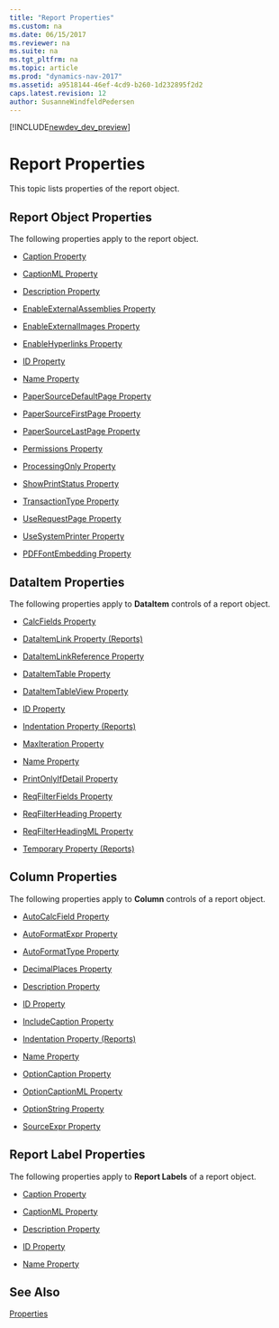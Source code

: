```yaml
---
title: "Report Properties"
ms.custom: na
ms.date: 06/15/2017
ms.reviewer: na
ms.suite: na
ms.tgt_pltfrm: na
ms.topic: article
ms.prod: "dynamics-nav-2017"
ms.assetid: a9518144-46ef-4cd9-b260-1d232895f2d2
caps.latest.revision: 12
author: SusanneWindfeldPedersen
---
```


[!INCLUDE[newdev_dev_preview](../includes/newdev_dev_preview.md)]

# Report Properties
This topic lists properties of the report object.  

## Report Object Properties  
 The following properties apply to the report object.  

-   [Caption Property](devenv-caption-property.md)  

-   [CaptionML Property](devenv-captionml-property.md)  

-   [Description Property](devenv-description-property.md)  

-   [EnableExternalAssemblies Property](devenv-enableexternalassemblies-property.md)  

-   [EnableExternalImages Property](devenv-enableexternalimages-property.md)  

-   [EnableHyperlinks Property](devenv-enablehyperlinks-property.md)  

-   [ID Property](devenv-id-property.md)  

-   [Name Property](devenv-name-property.md)  

-   [PaperSourceDefaultPage Property](devenv-papersourcedefaultpage-property.md)  

-   [PaperSourceFirstPage Property](devenv-papersourcefirstpage-property.md)  

-   [PaperSourceLastPage Property](devenv-papersourcelastpage-property.md)  

-   [Permissions Property](devenv-permissions-property.md)  

-   [ProcessingOnly Property](devenv-processingonly-property.md)  

-   [ShowPrintStatus Property](devenv-showprintstatus-property.md)  

-   [TransactionType Property](devenv-transactiontype-property.md)  

-   [UseRequestPage Property](devenv-userequestpage-property.md)  

-   [UseSystemPrinter Property](devenv-usesystemprinter-property.md)  

-   [PDFFontEmbedding Property](devenv-pdffontembedding-property.md)  

## DataItem Properties  
 The following properties apply to **DataItem** controls of a report object.  

-   [CalcFields Property](devenv-calcfields-property.md)  

-   [DataItemLink Property \(Reports\)](devenv-dataitemlink-reports-property.md)  

-   [DataItemLinkReference Property](devenv-dataitemlinkreference-property.md)  

-   [DataItemTable Property](devenv-dataitemtable-property.md)  

-   [DataItemTableView Property](devenv-dataitemtableview-property.md)  

-   [ID Property](devenv-id-property.md)  

-   [Indentation Property \(Reports\)](devenv-indentation-reports-property.md)  

-   [MaxIteration Property](MaxIteration-Property.md)  

-   [Name Property](devenv-name-property.md)  

-   [PrintOnlyIfDetail Property](devenv-printonlyifdetail-property.md)  

-   [ReqFilterFields Property](devenv-reqfilterfields-property.md)  

-   [ReqFilterHeading Property](devenv-reqfilterheading-property.md)  

-   [ReqFilterHeadingML Property](devenv-reqfilterheadingml-property.md)  

-   [Temporary Property \(Reports\)](devenv-temporary-reports-property.md)  

## Column Properties  
 The following properties apply to **Column** controls of a report object.  

-   [AutoCalcField Property](devenv-autocalcfield-property.md)  

-   [AutoFormatExpr Property](devenv-autoformatexpr-property.md)  

-   [AutoFormatType Property](devenv-autoformattype-property.md)  

-   [DecimalPlaces Property](devenv-decimalplaces-property.md)  

-   [Description Property](devenv-description-property.md)  

-   [ID Property](devenv-id-property.md)  

-   [IncludeCaption Property](devenv-includecaption-property.md)  

-   [Indentation Property \(Reports\)](devenv-indentation-reports-property.md)  

-   [Name Property](devenv-name-property.md)  

-   [OptionCaption Property](devenv-optioncaption-property.md)  

-   [OptionCaptionML Property](devenv-optioncaptionml-property.md)  

-   [OptionString Property](devenv-optionstring-property.md)  

-   [SourceExpr Property](devenv-sourceexpr-property.md)  

## Report Label Properties  
 The following properties apply to **Report Labels** of a report object.  

-   [Caption Property](devenv-caption-property.md)  

-   [CaptionML Property](devenv-captionml-property.md)  

-   [Description Property](devenv-description-property.md)  

-   [ID Property](devenv-id-property.md)  

-   [Name Property](devenv-name-property.md)  

## See Also  
 [Properties](devenv-properties.md)
